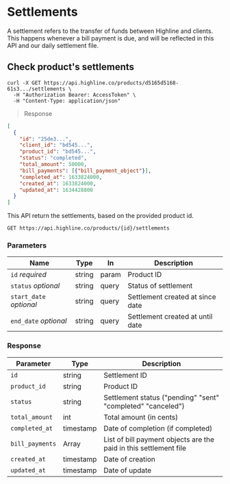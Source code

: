 # Settlements

A settlement refers to the transfer of funds between Highline and clients. This happens whenever a bill payment is due, and will be reflected in this API and our daily settlement file.

## Check product's settlements

```shell
curl -X GET https://api.highline.co/products/d5165d5168-61s3.../settlements \
  -H "Authorization Bearer: AccessToken" \
  -H "Content-Type: application/json"
```

> Response

```json
[
  {
    "id": "25de3...",
    "client_id": "bd545...",
    "product_id": "bd545...",
    "status": "completed",
    "total_amount": 50000,
    "bill_payments": [{"bill_payment_object"}],
    "completed_at": 1633824000,
    "created_at": 1633824000,
    "updated_at": 1634428800
  }
]
```

This API return the settlements, based on the provided product id.

`GET https://api.highline.co/products/{id}/settlements`

### Parameters

Name | Type | In | Description
--------- | ------- | ------ | --------
`id` *required* | string | param | Product ID
`status` *optional* | string | query | Status of settlement
`start_date` *optional* | string | query | Settlement created at since date
`end_date` *optional* | string | query | Settlement created at until date

### Response

Parameter | Type | Description
--------- | ------- | -----------
`id` | string | Settlement ID
`product_id` | string | Product ID
`status` | string | Settlement status ("pending" "sent" "completed" "canceled")
`total_amount` | int | Total amount (in cents)
`completed_at` | timestamp | Date of completion (if completed)
`bill_payments` | Array | List of bill payment objects are the paid in this settlement file
`created_at` | timestamp | Date of creation
`updated_at` | timestamp | Date of update
